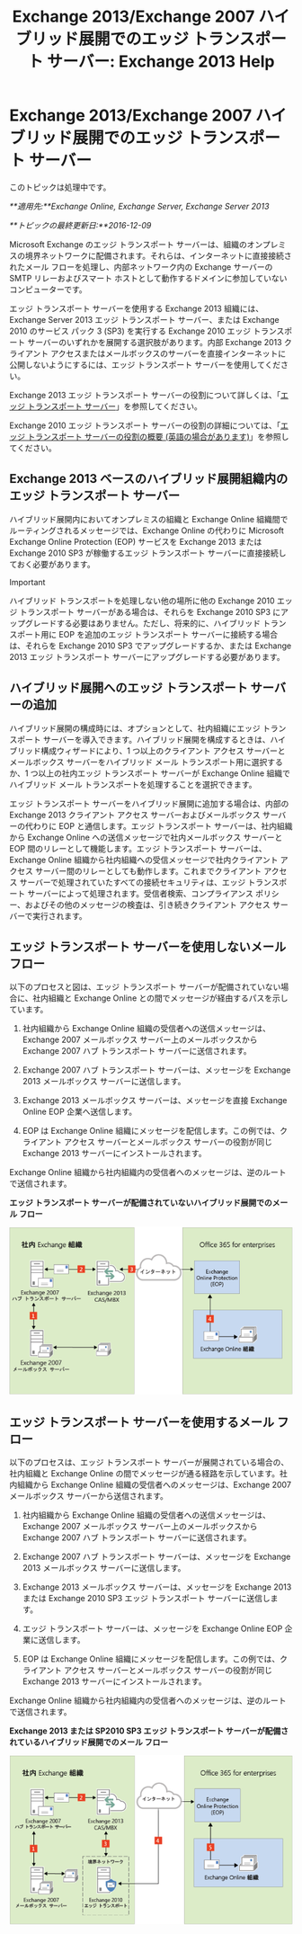 ﻿---
title: 'Exchange 2013/Exchange 2007 ハイブリッド展開でのエッジ トランスポート サーバー: Exchange 2013 Help'
TOCTitle: Exchange 2013/Exchange 2007 ハイブリッド展開でのエッジ トランスポート サーバー
ms:assetid: 4e4d7c19-78b8-44bb-bdff-3ea97ea59a5d
ms:mtpsurl: https://technet.microsoft.com/ja-jp/library/Dn151300(v=EXCHG.150)
ms:contentKeyID: 54651696
ms.date: 01/11/2018
mtps_version: v=EXCHG.150
ms.translationtype: HT
---

# Exchange 2013/Exchange 2007 ハイブリッド展開でのエッジ トランスポート サーバー

このトピックは処理中です。  

_**適用先:**Exchange Online, Exchange Server, Exchange Server 2013_

_**トピックの最終更新日:**2016-12-09_

Microsoft Exchange のエッジ トランスポート サーバーは、組織のオンプレミスの境界ネットワークに配備されます。それらは、インターネットに直接接続されたメール フローを処理し、内部ネットワーク内の Exchange サーバーの SMTP リレーおよびスマート ホストとして動作するドメインに参加していないコンピューターです。

エッジ トランスポート サーバーを使用する Exchange 2013 組織には、Exchange Server 2013 エッジ トランスポート サーバー、または Exchange 2010 のサービス パック 3 (SP3) を実行する Exchange 2010 エッジ トランスポート サーバーのいずれかを展開する選択肢があります。内部 Exchange 2013 クライアント アクセスまたはメールボックスのサーバーを直接インターネットに公開しないようにするには、エッジ トランスポート サーバーを使用してください。

Exchange 2013 エッジ トランスポート サーバーの役割について詳しくは、「[エッジ トランスポート サーバー](https://technet.microsoft.com/ja-jp/library/bb124701\(v=exchg.150\))」を参照してください。

Exchange 2010 エッジ トランスポート サーバーの役割の詳細については、「[エッジ トランスポート サーバーの役割の概要 (英語の場合があります)](http://go.microsoft.com/fwlink/p/?linkid=183473)」を参照してください。

## Exchange 2013 ベースのハイブリッド展開組織内のエッジ トランスポート サーバー

ハイブリッド展開内においてオンプレミスの組織と Exchange Online 組織間でルーティングされるメッセージでは、Exchange Online の代わりに Microsoft Exchange Online Protection (EOP) サービスを Exchange 2013 または Exchange 2010 SP3 が稼働するエッジ トランスポート サーバーに直接接続しておく必要があります。


> [!IMPORTANT]
> ハイブリッド トランスポートを処理しない他の場所に他の Exchange 2010 エッジ トランスポート サーバーがある場合は、それらを Exchange 2010 SP3 にアップグレードする必要はありません。ただし、将来的に、ハイブリッド トランスポート用に EOP を追加のエッジ トランスポート サーバーに接続する場合は、それらを Exchange 2010 SP3 でアップグレードするか、または Exchange 2013 エッジ トランスポート サーバーにアップグレードする必要があります。



## ハイブリッド展開へのエッジ トランスポート サーバーの追加

ハイブリッド展開の構成時には、オプションとして、社内組織にエッジ トランスポート サーバーを導入できます。ハイブリッド展開を構成するときは、ハイブリッド構成ウィザードにより、1 つ以上のクライアント アクセス サーバーとメールボックス サーバーをハイブリッド メール トランスポート用に選択するか、1 つ以上の社内エッジ トランスポート サーバーが Exchange Online 組織でハイブリッド メール トランスポートを処理することを選択できます。

エッジ トランスポート サーバーをハイブリッド展開に追加する場合は、内部の Exchange 2013 クライアント アクセス サーバーおよびメールボックス サーバーの代わりに EOP と通信します。エッジ トランスポート サーバーは、社内組織から Exchange Online への送信メッセージで社内メールボックス サーバーと EOP 間のリレーとして機能します。エッジ トランスポート サーバーは、Exchange Online 組織から社内組織への受信メッセージで社内クライアント アクセス サーバー間のリレーとしても動作します。これまでクライアント アクセス サーバーで処理されていたすべての接続セキュリティは、エッジ トランスポート サーバーによって処理されます。受信者検索、コンプライアンス ポリシー、およびその他のメッセージの検査は、引き続きクライアント アクセス サーバーで実行されます。

## エッジ トランスポート サーバーを使用しないメール フロー

以下のプロセスと図は、エッジ トランスポート サーバーが配備されていない場合に、社内組織と Exchange Online との間でメッセージが経由するパスを示しています。

1.  社内組織から Exchange Online 組織の受信者への送信メッセージは、Exchange 2007 メールボックス サーバー上のメールボックスから Exchange 2007 ハブ トランスポート サーバーに送信されます。

2.  Exchange 2007 ハブ トランスポート サーバーは、メッセージを Exchange 2013 メールボックス サーバーに送信します。

3.  Exchange 2013 メールボックス サーバーは、メッセージを直接 Exchange Online EOP 企業へ送信します。

4.  EOP は Exchange Online 組織にメッセージを配信します。この例では、クライアント アクセス サーバーとメールボックス サーバーの役割が同じ Exchange 2013 サーバーにインストールされます。

Exchange Online 組織から社内組織内の受信者へのメッセージは、逆のルートで送信されます。

**エッジ トランスポート サーバーが配備されていないハイブリッド展開でのメール フロー**

![エッジ サーバーを使用しないオンプレミスの組織](images/Dn151300.e7206c51-b61c-41e3-a446-9270f131fbaa(EXCHG.150).png "エッジ サーバーを使用しないオンプレミスの組織")

## エッジ トランスポート サーバーを使用するメール フロー

以下のプロセスは、エッジ トランスポート サーバーが展開されている場合の、社内組織と Exchange Online の間でメッセージが通る経路を示しています。社内組織から Exchange Online 組織の受信者へのメッセージは、Exchange 2007 メールボックス サーバーから送信されます。

1.  社内組織から Exchange Online 組織の受信者への送信メッセージは、Exchange 2007 メールボックス サーバー上のメールボックスから Exchange 2007 ハブ トランスポート サーバーに送信されます。

2.  Exchange 2007 ハブ トランスポート サーバーは、メッセージを Exchange 2013 メールボックス サーバーに送信します。

3.  Exchange 2013 メールボックス サーバーは、メッセージを Exchange 2013 または Exchange 2010 SP3 エッジ トランスポート サーバーに送信します。

4.  エッジ トランスポート サーバーは、メッセージを Exchange Online EOP 企業に送信します。

5.  EOP は Exchange Online 組織にメッセージを配信します。この例では、クライアント アクセス サーバーとメールボックス サーバーの役割が同じ Exchange 2013 サーバーにインストールされます。

Exchange Online 組織から社内組織内の受信者へのメッセージは、逆のルートで送信されます。

**Exchange 2013 または SP2010 SP3 エッジ トランスポート サーバーが配備されているハイブリッド展開でのメール フロー**

![エッジ サーバーを使用したオンプレミスの組織](images/Dn151300.91bf5390-c4d7-4aa9-b911-0c1c559d4365(EXCHG.150).png "エッジ サーバーを使用したオンプレミスの組織")

